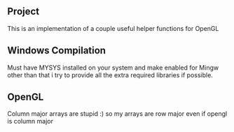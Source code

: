 ## Project
This is an implementation of a couple useful helper functions for OpenGL

## Windows Compilation
Must have MYSYS installed on your system and make enabled for Mingw other than that i try to provide all the extra required libraries if possible.


## OpenGL 
Column major arrays are stupid :) so my arrays are row major even if opengl is column major

